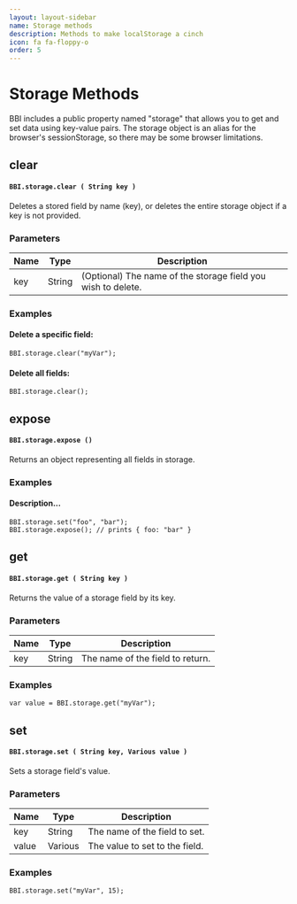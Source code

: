 ```yaml
---
layout: layout-sidebar
name: Storage methods
description: Methods to make localStorage a cinch
icon: fa fa-floppy-o
order: 5
---
```


# Storage Methods

BBI includes a public property named "storage" that allows you to get and set data using key-value pairs. The storage object is an alias for the browser's sessionStorage, so there may be some browser limitations.

## clear

<div class="panel panel-reference">
	<div class="panel-heading">
		<h4 class="panel-title"><code class="language-php">BBI.storage.clear ( String key )</code></h4>
	</div>
	<div class="panel-body">
		<p>Deletes a stored field by name (key), or deletes the entire storage object if a key is not provided.</p>
		<h3>Parameters</h3>
		<div class="table-responsive">
    		<table class="table table-parameters">
    		    <thead>
    		        <tr>
    		            <th>Name</th>
    		            <th>Type</th>
    		            <th>Description</th>
    		        </tr>
    		    </thead>
    		    <tbody>
    				<tr>
    					<td class="name">key</td>
    					<td class="type">String</td>
    					<td>(Optional) The name of the storage field you wish to delete.</td>
    				</tr>
    			</tbody>
    		</table>
		</div>
		<h3>Examples</h3>
        <h4>Delete a specific field:</h4>
        <pre><code class="language-javascript">BBI.storage.clear("myVar");</code></pre>
        <h4>Delete all fields:</h4>
        <pre><code class="language-javascript">BBI.storage.clear();</code></pre>
	</div>
</div>

## expose

<div class="panel panel-reference">
	<div class="panel-heading">
		<h4 class="panel-title"><code class="language-php">BBI.storage.expose ()</code></h4>
	</div>
	<div class="panel-body">
		<p>Returns an object representing all fields in storage.</p>
		<h3>Examples</h3>
        <h4>Description...</h4>
        <pre><code class="language-javascript">BBI.storage.set("foo", "bar");
BBI.storage.expose(); // prints { foo: "bar" }</code></pre>
	</div>
</div>

## get

<div class="panel panel-reference">
	<div class="panel-heading">
		<h4 class="panel-title"><code class="language-php">BBI.storage.get ( String key )</code></h4>
	</div>
	<div class="panel-body">
		<p>Returns the value of a storage field by its key.</p>
		<h3>Parameters</h3>
		<div class="table-responsive">
    		<table class="table table-parameters">
    		    <thead>
    		        <tr>
    		            <th>Name</th>
    		            <th>Type</th>
    		            <th>Description</th>
    		        </tr>
    		    </thead>
    		    <tbody>
    				<tr>
    					<td class="name">key</td>
    					<td class="type">String</td>
    					<td>The name of the field to return.</td>
    				</tr>
    			</tbody>
    		</table>
		</div>
		<h3>Examples</h3>
        <pre><code class="language-javascript">var value = BBI.storage.get("myVar");</code></pre>
	</div>
</div>

## set

<div class="panel panel-reference">
	<div class="panel-heading">
		<h4 class="panel-title"><code class="language-php">BBI.storage.set ( String key, Various value )</code></h4>
	</div>
	<div class="panel-body">
		<p>Sets a storage field's value.</p>
		<h3>Parameters</h3>
		<div class="table-responsive">
    		<table class="table table-parameters">
    		    <thead>
    		        <tr>
    		            <th>Name</th>
    		            <th>Type</th>
    		            <th>Description</th>
    		        </tr>
    		    </thead>
    		    <tbody>
    				<tr>
    					<td class="name">key</td>
    					<td class="type">String</td>
    					<td>The name of the field to set.</td>
    				</tr>
    				<tr>
    					<td class="name">value</td>
    					<td class="type">Various</td>
    					<td>The value to set to the field.</td>
    				</tr>
    			</tbody>
    		</table>
		</div>
		<h3>Examples</h3>
        <pre><code class="language-javascript">BBI.storage.set("myVar", 15);</code></pre>
	</div>
</div>
